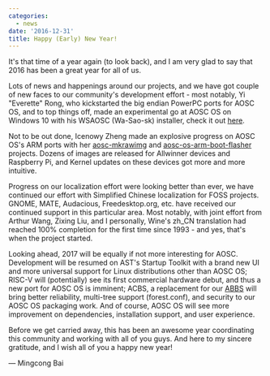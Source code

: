 ```yaml
---
categories:
  - news
date: '2016-12-31'
title: Happy (Early) New Year!
---
```



It's that time of a year again (to look back), and I am very glad to say that 2016 has been a great year for all of us. 

Lots of news and happenings around our projects, and we have got couple of new faces to our community's development effort - most notably, Yi "Everette" Rong, who kickstarted the big endian PowerPC ports for AOSC OS, and to top things off, made an experimental go at AOSC OS on Windows 10 with his WSAOSC (Wa-Sao-sk) installer, check it out [here](https://github.com/AOSC-Dev/WSAOSC/).

Not to be out done, Icenowy Zheng made an explosive progress on AOSC OS's ARM ports with her [aosc-mkrawimg](https://github.com/AOSC-Dev/aosc-mkrawimg/) and [aosc-os-arm-boot-flasher](https://github.com/AOSC-Dev/aosc-os-arm-boot-flasher/) projects. Dozens of images are released for Allwinner devices and Raspberry Pi, and Kernel updates on these devices got more and more intuitive.

Progress on our localization effort were looking better than ever, we have continued our effort with Simplified Chinese localization for FOSS projects. GNOME, MATE, Audacious, Freedesktop.org, etc. have received our continued support in this particular area. Most notably, with joint effort from Arthur Wang, Zixing Liu, and I personally, Wine's zh_CN translation had reached 100% completion for the first time since 1993 - and yes, that's when the project started.

Looking ahead, 2017 will be equally if not more interesting for AOSC. Development will be resumed on AST's Startup Toolkit with a brand new UI and more universal support for Linux distributions other than AOSC OS; RISC-V will (potentially) see its first commercial hardware debut, and thus a new port for AOSC OS is imminent; ACBS, a replacement for our [ABBS](https://github.com/AOSC-Dev/abbs/) will bring better reliability, multi-tree support (forest.conf), and security to our AOSC OS packaging work. And of course, AOSC OS will see more improvement on dependencies, installation support, and user experience.

Before we get carried away, this has been an awesome year coordinating this community and working with all of you guys. And here to my sincere gratitude, and I wish all of you a happy new year!

— Mingcong Bai
